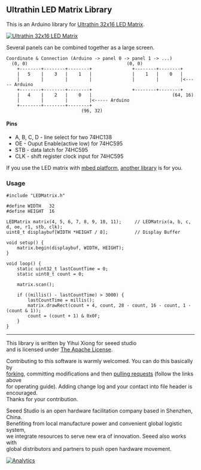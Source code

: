Ultrathin LED Matrix Library
----------------------------

This is an Arduino library for [Ultrathin 32x16 LED Matrix](http://goo.gl/y6VnO6).

[![Ultrathin 32x16 LED Matrix](http://www.seeedstudio.com/document/pics/led.jpg)](http://goo.gl/y6VnO6)

Several panels can be combined together as a large screen.

```
Coordinate & Connection (Arduino -> panel 0 -> panel 1 -> ...)
  (0, 0)                                     (0, 0)
    +--------+--------+--------+               +--------+--------+
    |   5    |    3   |    1   |               |    1   |    0   |
    |        |        |        |               |        |        |<----- Arduino
    +--------+--------+--------+               +--------+--------+
    |   4    |    2   |    0   |                              (64, 16)
    |        |        |        |<----- Arduino
    +--------+--------+--------+
                            (96, 32)
```

#### Pins  
+ A, B, C, D - line select for two 74HC138
+ OE - Ouput Enable(active low) for 74HC595
+ STB - data latch for 74HC595
+ CLK - shift register clock input for 74HC595

If you use the LED matrix with [mbed platform](http://goo.gl/WHtyuH), [another library](https://mbed.org/users/yihui/notebook/ultrathin-32x16-led-matrix/) is for you.


### Usage
```
#include "LEDMatrix.h"

#define WIDTH   32
#define HEIGHT  16

LEDMatrix matrix(4, 5, 6, 7, 8, 9, 10, 11);		// LEDMatrix(a, b, c, d, oe, r1, stb, clk);
uint8_t displaybuf[WIDTH *HEIGHT / 8]; 			// Display Buffer

void setup() {
    matrix.begin(displaybuf, WIDTH, HEIGHT);
}

void loop() {
    static uint32_t lastCountTime = 0;
    static uint8_t count = 0;

    matrix.scan();

    if ((millis() - lastCountTime) > 3000) {
        lastCountTime = millis();
        matrix.drawRect(count + 4, count, 28 - count, 16 - count, 1 - (count & 1));
        count = (count + 1) & 0x0F;
    }
}

```


----

This library is written by Yihui Xiong for seeed studio<br>
and is licensed under [The Apache License](http://opensource.org/licenses/mit-license.phphttp://www.apache.org/licenses/LICENSE-2.0). <br>

Contributing to this software is warmly welcomed. You can do this basically by<br>
[forking](https://help.github.com/articles/fork-a-repo), committing modifications and then [pulling requests](https://help.github.com/articles/using-pull-requests) (follow the links above<br>
for operating guide). Adding change log and your contact into file header is encouraged.<br>
Thanks for your contribution.

Seeed Studio is an open hardware facilitation company based in Shenzhen, China. <br>
Benefiting from local manufacture power and convenient global logistic system, <br>
we integrate resources to serve new era of innovation. Seeed also works with <br>
global distributors and partners to push open hardware movement.<br>




[![Analytics](https://ga-beacon.appspot.com/UA-46589105-3/Ultrathin_LED_Matrix)](https://github.com/igrigorik/ga-beacon)
